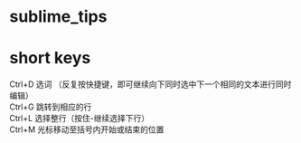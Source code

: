 # sublime_tips

# short keys
Ctrl+D 选词 （反复按快捷键，即可继续向下同时选中下一个相同的文本进行同时编辑）  
Ctrl+G 跳转到相应的行  
Ctrl+L 选择整行（按住-继续选择下行）  
Ctrl+M 光标移动至括号内开始或结束的位置  
